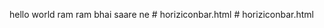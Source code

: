 hello world 
ram ram bhai saare ne
#   h o r i z i c o n b a r . h t m l  
 #   h o r i z i c o n b a r . h t m l  
 